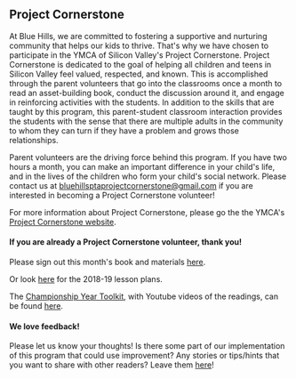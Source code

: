 ## Project Cornerstone

At Blue Hills, we are committed to fostering a supportive and nurturing community that helps our kids to thrive.  That's why we have chosen to participate in the YMCA of Silicon Valley's Project Cornerstone.  Project Cornerstone is dedicated to the goal of helping all children and teens in Silicon Valley feel valued, respected, and known. This is accomplished through the parent volunteers that go into the classrooms once a month to read an asset-building book, conduct the discussion around it, and engage in reinforcing activities with the students.  In addition to the skills that are taught by this program, this parent-student classroom interaction provides the students with the sense that there are multiple adults in the community to whom they can turn if they have a problem and grows those relationships.

Parent volunteers are the driving force behind this program.  If you have two hours a month, you can make an important difference in your child's life, and in the lives of the children who form your child's social network.  Please contact us at [bluehillsptaprojectcornerstone@gmail.com](mailto:bluehillsptaprojectcornerstone@gmail.com) if you are interested in becoming a Project Cornerstone volunteer!

For more information about Project Cornerstone, please go the the YMCA's [Project Cornerstone website](http://www.projectcornerstone.org/index.html).

#### If you are already a Project Cornerstone volunteer, thank you!

Please sign out this month's book and materials [here](https://docs.google.com/spreadsheets/d/1iTBa36stBzhWCaf3N3wehMOveAzrF1zOfKzID_I8j1E/edit#gid=893445835).

Or look [here](http://www.http://projectcornerstone.org/html/abc/yearone.html) for the 2018-19 lesson plans.

The [Championship Year Toolkit](/assets/Champion_Toolkit_17_18.pdf), with Youtube videos of the readings, can be found [here](/assets/Champion_Toolkit_17_18.pdf).

#### We love feedback!

Please let us know your thoughts!  Is there some part of our implementation of this program that could use improvement?  Any stories or tips/hints that you want to share with other readers?  Leave them [here](https://docs.google.com/forms/d/e/1FAIpQLSe5Q1NZeLJfL1-Pf2mLDcDeEKPsQu_ACm_NL3byZK-BLdhcNA/viewform?usp=sf_link)!

